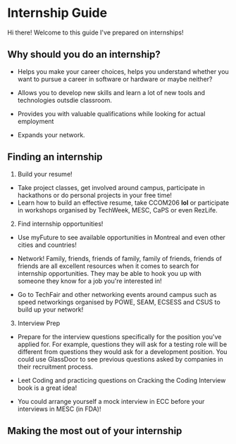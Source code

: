 # Internship Guide

Hi there! Welcome to this guide I've prepared on internships!

## Why should you do an internship?

* Helps you make your career choices, helps you understand whether you want to pursue a career in software or hardware or maybe neither?

* Allows you to develop new skills and learn a lot of new tools and technologies outsdie classroom.

* Provides you with valuable qualifications while looking for actual employment

* Expands your network.

## Finding an internship

1. Build your resume!

* Take project classes, get involved around campus, participate in hackathons or do personal projects in your free time!
* Learn how to build an effective resume, take CCOM206 __lol__ or participate in workshops organised by TechWeek, MESC, CaPS or even RezLife.

2. Find internship opportunities!

* Use myFuture to see available opportunities in Montreal and even other cities and countries!

* Network! Family, friends, friends of family, family of friends, friends of friends are all excellent resources when it comes to search for internship opportunities. They may be able to hook you up with someone they know for a job you're interested in!

* Go to TechFair and other networking events around campus such as speed networkings organised by POWE, SEAM, ECSESS and CSUS to build up your network!

3. Interview Prep

* Prepare for the interview questions specifically for the position you've applied for. For example, questions they will ask for a testing role will be different from questions they would ask for a development position. You could use GlassDoor to see previous questions asked by companies in their recruitment process. 

* Leet Coding and practicing questions on Cracking the Coding Interview book is a great idea!

* You could arrange yourself a mock interview in ECC before your interviews in MESC (in FDA)!


## Making the most out of your internship